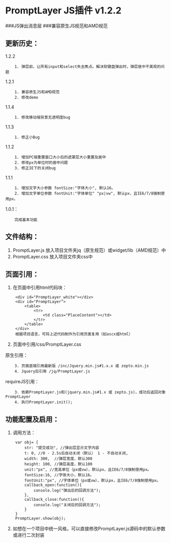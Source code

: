 # PromptLayer JS插件 v1.2.2
###JS弹出消息层
###兼容原生JS规范和AMD规范

更新历史：
--------------

1.2.2

		1. 弹层前，让所有input和select失去焦点。解决软键盘弹出时，弹层居中不美观的问题

1.2.1

		1. 兼容原生JS和AMD规范
		2. 修改demo

1.1.4

		1. 修改移动端背景无透明度bug


1.1.3

		1. 修正小Bug

1.1.2

		1. 增加PC端重置窗口大小后的遮罩层大小重置及居中
		2. 修改px为单位时的居中问题
		3. 修正IE下的关闭bug

1.1.1

		1. 增加文字大小参数 fontSize:"字体大小", 默认16。
		2. 增加文字单位参数 fontUnit:"字体单位" "px|vw", 默认px，且IE6/7/8强制使用px。

1.0.1：

		完成基本功能

文件结构：
-------------
1. PromptLayer.js 放入项目文件夹jq（原生规范）或widget/lib（AMD规范）中
2. PromptLayer.css 放入项目文件夹css中

页面引用：
-------------
1. 在页面中引用html代码块：

		<div id="PromptLayer_white"></div>
		<div id="PromptLayer">
		    <table>
		        <tr>
		            <td class="PlaceContent"></td>
		        </tr>
		    </table>
		</div>
		根据项目语言，可将上述代码制作为引用页面复用（如ascx或html）
2. 页面<head>中引用/css/PromptLayer.css

原生引用：

		3. 页面底端引用最新版 /inc/Jquery.min.js#1.x.x 或 zepto.min.js
		4. Jquery后引用 /jq/PromptLayer.js

requireJS引用：

        3. 依赖PromptLayer.js和(jquery.min.js#1.x 或 zepto.js)，成功后返回对象PromptLayer
        4. 执行PromptLayer.init();

功能配置及启用：
--------------

1. 调用方法：

		var obj= {
			str: "提交成功", //弹出层显示文字内容
			t: 0, //0 - 2.5s后自动关闭（默认） 1 - 不自动关闭,
			width: 300,  //弹层宽度，默认300
			height: 100, //弹层高度，默认100
			unit:"px", //宽高单位（px或vw），默认px，且IE6/7/8强制使用px。
			fontSize:16, //字体大小，默认16。
			fontUnit:"px", //字体单位（px或vw），默认px，且IE6/7/8强制使用px。
			callback_open:function(){
				console.log("弹出后的回调方法");
			},
			callback_close:function(){
				console.log("关闭后的回调方法");
			}
		}
		PromptLayer.show(obj);

2. 如想在一个项目中统一风格，可以直接修改PromptLayer.js源码中的默认参数或进行二次封装
